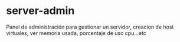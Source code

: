 # server-admin
Panel de administración para gestionar un servidor, creacion de host virtuales, ver memoria usada, porcentaje de uso cpu...etc
